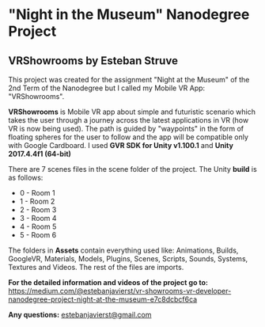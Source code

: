 # "Night in the Museum" Nanodegree Project
## VRShowrooms by Esteban Struve

This project was created for the assignment "Night at the Museum" of the 2nd Term of the Nanodegree but
I called my Mobile VR App: "VRShowrooms".

**VRShowrooms** is Mobile VR app about simple and futuristic scenario which takes the user through a journey across the 
latest applications in VR (how VR is now being used). The path is guided by "waypoints" in the form of 
floating spheres for the user to follow and the app will be compatible only with Google Cardboard. 
I used **GVR SDK for Unity v1.100.1** and **Unity 2017.4.4f1 (64-bit)**

There are 7 scenes files in the scene folder of the project. 
The Unity **build** is as follows:

- 0 - Room 1
- 1 - Room 2
- 2 - Room 3
- 3 - Room 4
- 4 - Room 5
- 5 - Room 6

The folders in **Assets** contain everything used like: Animations, Builds, GoogleVR, Materials, 
Models, Plugins, Scenes, Scripts, Sounds, Systems, Textures and Videos. The rest of the files are imports.

**For the detailed information and videos of the project go to:**
https://medium.com/@estebanjavierst/vr-showrooms-vr-developer-nanodegree-project-night-at-the-museum-e7c8dcbcf6ca

**Any questions:**
estebanjavierst@gmail.com


